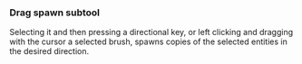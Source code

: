 ### Drag spawn subtool
Selecting it and then pressing a directional key, or left clicking and dragging with the cursor a selected brush, spawns copies of the selected entities in the desired direction.
